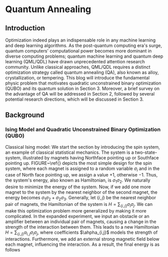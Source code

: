 # Quantum Annealing
## Introduction
Optimization indeed plays an indispensable role in any machine learning and deep learning algorithms. As the post-quantum computing era's surge, quantum computers' computational power becomes more dominant in diverse computing problems; quantum machine learning and quantum deep learning (QML/QDL) have drawn unprecedented attention research community. Unlike classical approaches, QML/QDL requires a distinct optimization strategy called quantum annealing (QA), also known as alloy, crystallization, or tempering. This blog will introduce the fundamental physic problem that motivates quadratic unconstrained binary optimization (QUBO) and its quantum solution in Section 3. Moreover, a brief survey on the advantage of QA will be addressed in Section 2, followed by several potential research directions, which will be discussed in Section 3.

## Background
### Ising Model and Quadratic Unconstrained Binary Optimization (QUBO)
Classical Ising model: We start the section by introducing the spin system, an example of classical statistical mechanics. The system is a two-state-system, illustrated by magnets having Northface pointing up or Southface pointing up. FIGURE~\ref{} depicts the most simple design for the spin system, where each magnet is assigned to a random variable $\sigma_i$ and in the case of North face pointing up, we assign a value $+1$, otherwise $-1$. Thus, the system's energy, also known as Hamiltonian, is $\sigma_1 \sigma_2$. We naturally desire to minimize the energy of the system. Now, if we add one more magnet to the system by the nearest neighbor of the second magnet, the energy becomes $\sigma_1 \sigma_2 + \sigma_2 \sigma_3$. Generally, let $\{i,j\}$ be the nearest neighbor pair of magnets, the Hamiltonian of the system is $H = \sum_{\{i,j\}}\sigma_i \sigma_j$. We can make this optimization problem more generalized by making it more complicated. In the expanded experiment, we input an obstacle or an amplifier between an individual pair of magnets, causing a change in the strength of the interaction between them. This leads to a new Hamiltonian $H = \sum_{\{i,j\}} \alpha_{i,j} \sigma_i \sigma_j$, where coefficients $\ahpha_{i,j}$ models the strength of interactions. Furthermore, we add an external strong magnetic field below each magnet, influencing the interaction. As a result, the final energy is as follows 
